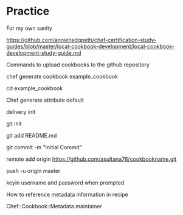 # Practice
For my own sanity

https://github.com/anniehedgpeth/chef-certification-study-guides/blob/master/local-cookbook-development/local-cookbook-development-study-guide.md

Commands to upload cookbooks to the github repository

chef generate cookbook example_cookbook

cd example_cookbook

Chef generate attribute default

delivery init 

git init

git add README.md

git commit -m "Initial Commit"

remote add origin https://github.com/asultana76/cookbookname.git

push -u origin master

keyin username and password when prompted

How to reference metadata information in recipe

Chef::Cookbook::Metadata.maintainer
